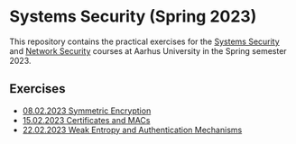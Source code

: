 Systems Security (Spring 2023)
============================

This repository contains the practical exercises for the [Systems
Security](https://kursuskatalog.au.dk/en/course/118175/Systems-Security) and
[Network
Security](https://kursuskatalog.au.dk/en/course/115448/Network-Security)
courses at Aarhus University in the Spring semester 2023.



Exercises
---------

- [08.02.2023 Symmetric Encryption](01_symmetric_encryption/)
- [15.02.2023 Certificates and MACs](02_certificates_and_macs/)
- [22.02.2023 Weak Entropy and Authentication Mechanisms](03_weak_entropy_and_authentication_mechanisms/)


